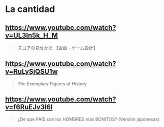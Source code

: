 # La cantidad

## https://www.youtube.com/watch?v=UL3In5k_H_M 

> スコアの見せかた 【企画・ゲーム設計】 

## https://www.youtube.com/watch?v=RuLySjQSU1w

> The Exemplary Figures of History 

## https://www.youtube.com/watch?v=f6RuEJv3l6I

> ¿De qué PAÍS son los HOMBRES más BONITOS? (Versión japonesas) 
